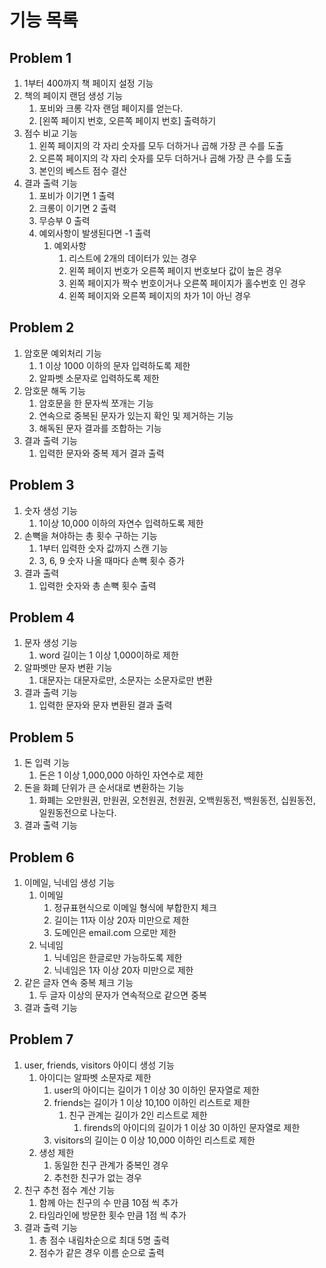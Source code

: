 # 기능 목록

## Problem 1
1. 1부터 400까지 책 페이지 설정 기능
2. 책의 페이지 랜덤 생성 기능
   1. 포비와 크롱 각자 랜덤 페이지를 얻는다.
   2. [왼쪽 페이지 번호, 오른쪽 페이지 번호] 출력하기
3. 점수 비교 기능
   1. 왼쪽 페이지의 각 자리 숫자를 모두 더하거나 곱해 가장 큰 수를 도출
   2. 오른쪽 페이지의 각 자리 숫자를 모두 더하거나 곱해 가장 큰 수를 도출
   3. 본인의 베스트 점수 결산
4. 결과 출력 기능
   1. 포비가 이기면 1 출력
   2. 크롱이 이기면 2 출력
   3. 무승부 0 출력
   4. 예외사항이 발생된다면 -1 출력
      1. 예외사항
         1. 리스트에 2개의 데이터가 있는 경우
         2. 왼쪽 페이지 번호가 오른쪽 페이지 번호보다 값이 높은 경우
         3. 왼쪽 페이지가 짝수 번호이거나 오른쪽 페이지가 홀수번호 인 경우
         4. 왼쪽 페이지와 오른쪽 페이지의 차가 1이 아닌 경우

## Problem 2

1. 암호문 예외처리 기능
   1. 1 이상 1000 이하의 문자 입력하도록 제한
   2. 알파벳 소문자로 입력하도록 제한
2. 암호문 해독 기능
   1. 암호문을 한 문자씩 쪼개는 기능
   2. 연속으로 중복된 문자가 있는지 확인 및 제거하는 기능
   3. 해독된 문자 결과를 조합하는 기능 
3. 결과 출력 기능
   1. 입력한 문자와 중복 제거 결과 출력

## Problem 3

1. 숫자 생성 기능
   1. 1이상 10,000 이하의 자연수 입력하도록 제한
2. 손뼉을 쳐야하는 총 횟수 구하는 기능
   1. 1부터 입력한 숫자 값까지 스캔 기능
   2. 3, 6, 9 숫자 나올 때마다 손뼉 횟수 증가
3. 결과 출력
   1. 입력한 숫자와 총 손뼉 횟수 출력

## Problem 4

1. 문자 생성 기능
   1. word 길이는 1 이상 1,000이하로 제한
2. 알파벳만 문자 변환 기능
   1. 대문자는 대문자로만, 소문자는 소문자로만 변환
3. 결과 출력 기능
   1. 입력한 문자와 문자 변환된 결과 출력
   
## Problem 5

1. 돈 입력 기능
   1. 돈은 1 이상 1,000,000 아하인 자연수로 제한
2. 돈을 화폐 단위가 큰 순서대로 변환하는 기능
   1. 화폐는 오만원권, 만원권, 오천원권, 천원권, 오백원동전, 백원동전, 십원동전, 일원동전으로 나눈다.  
3. 결과 출력 기능

## Problem 6

1. 이메일, 닉네임 생성 기능
   1. 이메일
      1. 정규표현식으로 이메일 형식에 부합한지 체크
      2. 길이는 11자 이상 20자 미만으로 제한
      3. 도메인은 email.com 으로만 제한
   2. 닉네임
      1. 닉네임은 한글로만 가능하도록 제한 
      2. 닉네임은 1자 이상 20자 미만으로 제한
2. 같은 글자 연속 중복 체크 기능
   1. 두 글자 이상의 문자가 연속적으로 같으면 중복
3. 결과 출력 기능

## Problem 7

1. user, friends, visitors 아이디 생성 기능
   1. 아이디는 알파벳 소문자로 제한
      1. user의 아이디는 길이가 1 이상 30 이하인 문자열로 제한
      2. friends는 길이가 1 이상 10,100 이하인 리스트로 제한
         1. 친구 관계는 길이가 2인 리스트로 제한
            1. firends의 아이디의 길이가 1 이상 30 이하인 문자열로 제한
      3. visitors의 길이는 0 이상 10,000 이하인 리스트로 제한
   2. 생성 제한
      1. 동일한 친구 관계가 중복인 경우
      2. 추천한 친구가 없는 경우
2. 친구 추천 점수 계산 기능
   1. 함께 아는 친구의 수 만큼 10점 씩 추가
   2. 타임라인에 방문한 횟수 만큼 1점 씩 추가
3. 결과 출력 기능
   1. 총 점수 내림차순으로 최대 5명 출력
   2. 점수가 같은 경우 이름 순으로 출력